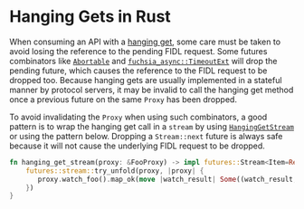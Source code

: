 # Hanging Gets in Rust

When consuming an API with a [hanging get][hanging-get-pattern], some care must
be taken to avoid losing the reference to the pending FIDL request. Some futures
combinators like [`Abortable`][rust-abortable] and
[`fuchsia_async::TimeoutExt`][fasync-timeout-ext] will drop the pending future,
which causes the reference to the FIDL request to be dropped too. Because
hanging gets are usually implemented in a stateful manner by protocol servers,
it may be invalid to call the hanging get method once a previous future on the
same `Proxy` has been dropped.

To avoid invalidating the `Proxy` when using such combinators, a good pattern is
to wrap the hanging get call in a `stream` by using
[`HangingGetStream`][hanging-get-stream-impl] or using the pattern below.
Dropping a `Stream::next` future is always safe because it will not cause the
underlying FIDL request to be dropped.

```rust
fn hanging_get_stream(proxy: &FooProxy) -> impl futures::Stream<Item=Result<FooResult, fidl::Error>> + '_ {
    futures::stream::try_unfold(proxy, |proxy| {
       proxy.watch_foo().map_ok(move |watch_result| Some((watch_result, proxy)))
    })
}
```

[hanging-get-pattern]: /docs/concepts/api/fidl.md#hanging-get
[hanging-get-stream-impl]: https://fuchsia-docs.firebaseapp.com/rust/async_utils/hanging_get/client/type.HangingGetStream.html
[rust-abortable]: https://docs.rs/futures/0.3.5/futures/future/struct.Abortable.html
[fasync-timeout-ext]: https://fuchsia-docs.firebaseapp.com/rust/fuchsia_async/trait.TimeoutExt.html

